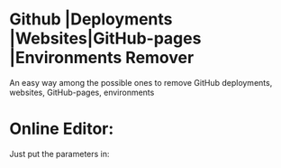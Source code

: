 # Github |Deployments |Websites|GitHub-pages |Environments Remover
An easy way among the possible ones to remove GitHub deployments, websites, GitHub-pages, environments
# Online Editor:
Just put the parameters in:

